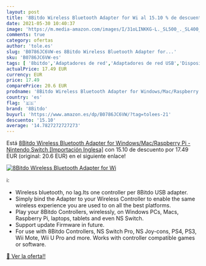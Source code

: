 ```yaml
---
layout: post
title: '8Bitdo Wireless Bluetooth Adapter for Wi al 15.10 % de descuento'
date: 2021-05-30 10:40:37
image: 'https://m.media-amazon.com/images/I/31oLINKKG-L._SL500_._SL400_.jpg'
comments: true
category: ofertas
author: 'tole.es'
slug: 'B0786JC6VW-es 8Bitdo Wireless Bluetooth Adapter for...'
sku: 'B0786JC6VW-es'
tags: [ '8bitdo','Adaptadores de red','Adaptadores de red USB','Dispositivos de red','Informática','nintendo', ]
actualPrice: 17.49 EUR
currency: EUR
price: 17.49
comparePrice: 20.6 EUR
prodname: '8Bitdo Wireless Bluetooth Adapter for Windows/Mac/Raspberry Pi - Nintendo Switch [Importación Inglesa]'
country: 'es'
flag: '🇪🇸'
brand: '8Bitdo'
buyurl: 'https://www.amazon.es/dp/B0786JC6VW/?tag=tolees-21'
descuento: '15.10'
average: '14.7827272727273'
---
```


Está [8Bitdo Wireless Bluetooth Adapter for Windows/Mac/Raspberry Pi - Nintendo Switch [Importación Inglesa]](https://www.amazon.es/dp/B0786JC6VW/?tag=tolees-21) con 15.10 de descuento por 17.49 EUR (original: 20.6 EUR) en el siguiente enlace!

[![8Bitdo Wireless Bluetooth Adapter for Wi](https://m.media-amazon.com/images/I/31oLINKKG-L._SL500_._SL400_.jpg)](https://www.amazon.es/dp/B0786JC6VW/?tag=tolees-21)

ℹ️:

- Wireless bluetooth, no lag.Its one controller per 8Bitdo USB adapter.
- Simply bind the Adapter to your Wireless Controller to enable the same wireless experience you are used to on all the best platforms.
- Play your 8Bitdo Controllers, wirelessly, on Windows PCs, Macs, Raspberry Pi, laptops, tablets and even NS Switch.
- Support update Firmware in future.
- For use with 8Bitdo Controllers, NS Switch Pro, NS Joy-cons, PS4, PS3, Wii Mote, Wii U Pro and more. Works with controller compatible games or software.

[🛒 Ver la oferta!!](https://www.amazon.es/dp/B0786JC6VW/?tag=tolees-21)
